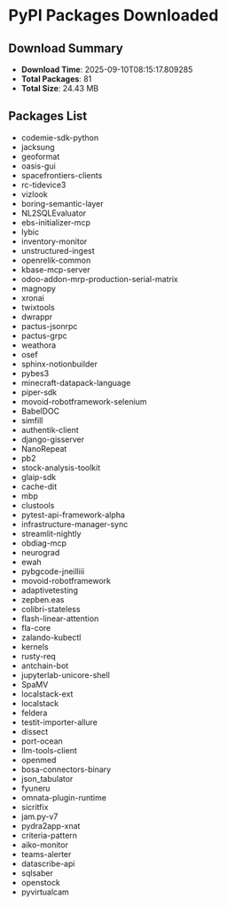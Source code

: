 # PyPI Packages Downloaded

## Download Summary
- **Download Time**: 2025-09-10T08:15:17.809285
- **Total Packages**: 81
- **Total Size**: 24.43 MB

## Packages List
- codemie-sdk-python
- jacksung
- geoformat
- oasis-gui
- spacefrontiers-clients
- rc-tidevice3
- vizlook
- boring-semantic-layer
- NL2SQLEvaluator
- ebs-initializer-mcp
- lybic
- inventory-monitor
- unstructured-ingest
- openrelik-common
- kbase-mcp-server
- odoo-addon-mrp-production-serial-matrix
- magnopy
- xronai
- twixtools
- dwrappr
- pactus-jsonrpc
- pactus-grpc
- weathora
- osef
- sphinx-notionbuilder
- pybes3
- minecraft-datapack-language
- piper-sdk
- movoid-robotframework-selenium
- BabelDOC
- simfill
- authentik-client
- django-gisserver
- NanoRepeat
- pb2
- stock-analysis-toolkit
- glaip-sdk
- cache-dit
- mbp
- clustools
- pytest-api-framework-alpha
- infrastructure-manager-sync
- streamlit-nightly
- obdiag-mcp
- neurograd
- ewah
- pybgcode-jneilliii
- movoid-robotframework
- adaptivetesting
- zepben.eas
- colibri-stateless
- flash-linear-attention
- fla-core
- zalando-kubectl
- kernels
- rusty-req
- antchain-bot
- jupyterlab-unicore-shell
- SpaMV
- localstack-ext
- localstack
- feldera
- testit-importer-allure
- dissect
- port-ocean
- llm-tools-client
- openmed
- bosa-connectors-binary
- json_tabulator
- fyuneru
- omnata-plugin-runtime
- sicritfix
- jam.py-v7
- pydra2app-xnat
- criteria-pattern
- aiko-monitor
- teams-alerter
- datascribe-api
- sqlsaber
- openstock
- pyvirtualcam
